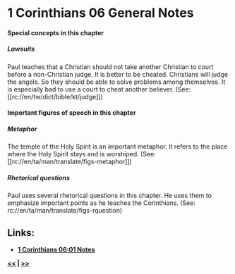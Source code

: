 # 1 Corinthians 06 General Notes #

#### Special concepts in this chapter ####

##### Lawsuits #####

Paul teaches that a Christian should not take another Christian to court before a non-Christian judge. It is better to be cheated. Christians will judge the angels. So they should be able to solve problems among themselves. It is especially bad to use a court to cheat another believer. (See: [[rc://en/tw/dict/bible/kt/judge]])

#### Important figures of speech in this chapter ####

##### Metaphor #####
The temple of the Holy Spirit is an important metaphor. It refers to the place where the Holy Spirit stays and is worshiped. (See: [[rc://en/ta/man/translate/figs-metaphor]])

##### Rhetorical questions #####
Paul uses several rhetorical questions in this chapter. He uses them to emphasize important points as he teaches the Corinthians. (See: rc://en/ta/man/translate/figs-rquestion)

## Links: ##

* __[1 Corinthians 06:01 Notes](./01.md)__

__[<<](../05/intro.md) | [>>](../07/intro.md)__
